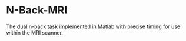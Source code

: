 # N-Back-MRI
The dual n-back task implemented in Matlab with precise timing for use within the MRI scanner.

